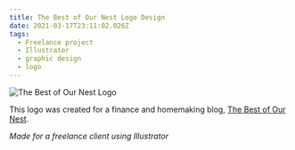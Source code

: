 ```yaml
---
title: The Best of Our Nest Logo Design
date: 2021-03-17T23:11:02.026Z
tags:
  - Freelance project
  - Illustrator
  - graphic design
  - logo
---
```

![The Best of Our Nest Logo](/assets/boon-logo-06.png "The Best of Our Nest Logo")

This logo was created for a finance and homemaking blog, [The Best of Our Nest](https://thebestofournest.com/).

*Made for a freelance client using Illustrator*